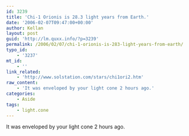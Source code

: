 ```yaml
---
id: 3239
title: 'Chi-1 Orionis is 28.3 light years from Earth.'
date: '2006-02-07T09:47:00+00:00'
author: Kellan
layout: post
guid: 'http://lm.quxx.info/?p=3239'
permalink: /2006/02/07/chi-1-orionis-is-283-light-years-from-earth/
typo_id:
    - '3237'
mt_id:
    - ''
link_related:
    - 'http://www.solstation.com/stars/chi1ori2.htm'
raw_content:
    - 'It was enveloped by your light cone 2 hours ago.'
categories:
    - Aside
tags:
    - light.cone
---
```


It was enveloped by your light cone 2 hours ago.